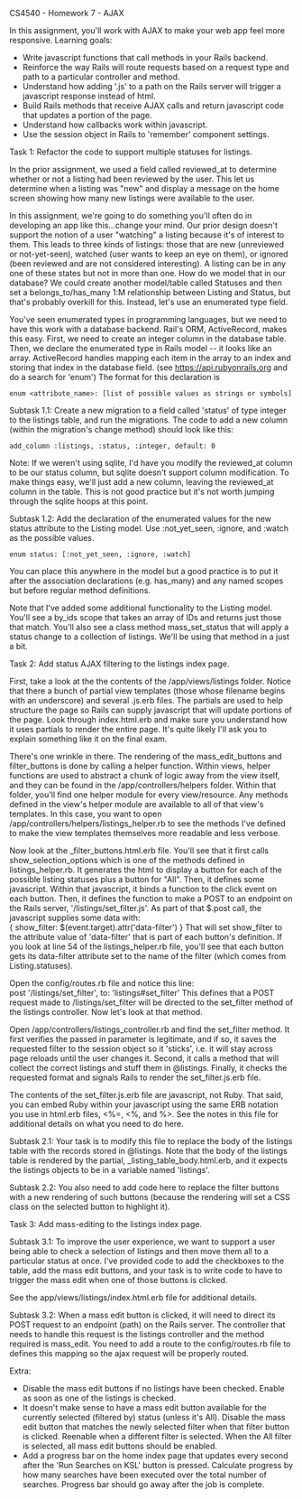 CS4540 - Homework 7 - AJAX

In this assignment, you'll work with AJAX to make your web app feel more responsive.  Learning goals:

* Write javascript functions that call methods in your Rails backend.
* Reinforce the way Rails will route requests based on a request type and path to a particular controller and method.
* Understand how adding '.js' to a path on the Rails server will trigger a javascript response instead of html.
* Build Rails methods that receive AJAX calls and return javascript code that updates a portion of the page.
* Understand how callbacks work within javascript.
* Use the session object in Rails to 'remember' component settings.


Task 1:  Refactor the code to support multiple statuses for listings.

In the prior assignment, we used a field called reviewed_at to determine whether or not a listing had been reviewed by the user.  This let us determine when a listing was "new" and display a message on the home screen showing how many new listings were available to the user.  

In this assignment, we're going to do something you'll often do in developing an app like this...change your mind.  Our prior design doesn't support the notion of a user "watching" a listing because it's of interest to them.  This leads to three kinds of listings:  those that are new (unreviewed or not-yet-seen), watched (user wants to keep an eye on them), or ignored (been reviewed and are not considered interesting).  A listing can be in any one of these states but not in more than one.  How do we model that in our database?  We could create another model/table called Statuses and then set a belongs_to/has_many 1:M relationship between Listing and Status, but that's probably overkill for this.  Instead, let's use an enumerated type field.

You've seen enumerated types in programming languages, but we need to have this work with a database backend.  Rail's ORM, ActiveRecord, makes this easy. First, we need to create an integer column in the database table.  Then, we declare the enumerated type in Rails model -- it looks like an array.  ActiveRecord handles mapping each item in the array to an index and storing that index in the database field.  (see https://api.rubyonrails.org and do a search for 'enum')  The format for this declaration is 

    enum <attribute_name>: [list of possible values as strings or symbols]

Subtask 1.1:  Create a new migration to a field called 'status' of type integer to the listings table, and run the migrations.  The code to add a new column (within the migration's change method) should look like this:

    add_column :listings, :status, :integer, default: 0

Note:  If we weren't using sqlite, I'd have you modify the reviewed_at column to be our status column, but sqlite doesn't support column modification.  To make things easy, we'll just add a new column, leaving the reviewed_at column in the table.  This is not good practice but it's not worth jumping through the sqlite hoops at this point.

Subtask 1.2:  Add the declaration of the enumerated values for the new status attribute to the Listing model.  Use :not_yet_seen, :ignore, and :watch as the possible values.  

    enum status: [:not_yet_seen, :ignore, :watch]

You can place this anywhere in the model but a good practice is to put it after the association declarations (e.g. has_many) and any named scopes but before regular method definitions.

Note that I've added some additional functionality to the Listing model.  You'll see a by_ids scope that takes an array of IDs and returns just those that match.  You'll also see a class method mass_set_status that will apply a status change to a collection of listings.  We'll be using that method in a just a bit.


Task 2:  Add status AJAX filtering to the listings index page.

First, take a look at the the contents of the /app/views/listings folder.  Notice that there a bunch of partial view templates (those whose filename begins with an underscore) and several .js.erb files.  The partials are used to help structure the page so Rails can supply javascript that will update portions of the page.  Look through index.html.erb and make sure you understand how it uses partials to render the entire page.  It's quite likely I'll ask you to explain something like it on the final exam.  

There's one wrinkle in there.  The rendering of the mass_edit_buttons and filter_buttons is done by calling a helper function.  Within views, helper functions are used to abstract a chunk of logic away from the view itself, and they can be found in the /app/controllers/helpers folder.  Within that folder, you'll find one helper module for every view/resource.  Any methods defined in the view's helper module are available to all of that view's templates.  In this case, you want to open /app/controllers/helpers/listings_helper.rb to see the methods I've defined to make the view templates themselves more readable and less verbose.  

Now look at the _filter_buttons.html.erb file.  You'll see that it first calls show_selection_options which is one of the methods defined in listings_helper.rb.  It generates the html to display a button for each of the possible listing statuses plus a button for "All".  Then, it defines some javascript.  Within that javascript, it binds a function to the click event on each button.  Then, it defines the function to make a POST to an endpoint on the Rails server, '/listings/set_filter.js'.  As part of that $.post call, the javascript supplies some data with:  
    { show_filter: $(event.target).attr('data-filter') }
That will set show_filter to the attribute value of 'data-filter' that is part of each button's definition.  If you look at line 54 of the listings_helper.rb file, you'll see that each button gets its data-filter attribute set to the name of the filter (which comes from Listing.statuses).


Open the config/routes.rb file and notice this line:  
    post '/listings/set_filter', to: 'listings#set_filter'
This defines that a POST request made to /listings/set_filter will be directed to the set_filter method of the listings controller.  Now let's look at that method.  

Open /app/controllers/listings_controller.rb and find the set_filter method.  It first verifies the passed in parameter is legitimate, and if so, it saves the requested filter to the session object so it 'sticks', i.e. it will stay across page reloads until the user changes it.  Second, it calls a method that will collect the correct listings and stuff them in @listings.  Finally, it checks the requested format and signals Rails to render the set_filter.js.erb file.

The contents of the set_filter.js.erb file are javascript, not Ruby.  That said, you can embed Ruby within your javascript using the same ERB notation you use in html.erb files, <%=, <%, and %>.  See the notes in this file for additional details on what you need to do here.

Subtask 2.1:  Your task is to modify this file to replace the body of the listings table with the records stored in @listings.  Note that the body of the listings table is rendered by the partial, _listing_table_body.html.erb, and it expects the listings objects to be in a variable named 'listings'.  

Subtask 2.2:  You also need to add code here to replace the filter buttons with a new rendering of such buttons (because the rendering will set a CSS class on the selected button to highlight it).


Task 3:  Add mass-editing to the listings index page.

Subtask 3.1:  To improve the user experience, we want to support a user being able to check a selection of listings and then move them all to a particular status at once. I've provided code to add the checkboxes to the table, add the mass edit buttons, and your task is to write code to have to trigger the mass edit when one of those buttons is clicked.

See the app/views/listings/index.html.erb file for additional details.

Subtask 3.2:  When a mass edit button is clicked, it will need to direct its POST request to an endpoint (path) on the Rails server.  The controller that needs to handle this request is the listings controller and the method required is mass_edit.  You need to add a route to the config/routes.rb file to defines this mapping so the ajax request will be properly routed.



Extra:

* Disable the mass edit buttons if no listings have been checked.  Enable as soon as one of the listings is checked.
* It doesn't make sense to have a mass edit button available for the currently selected (filtered by) status (unless it's All).  Disable the mass edit button that matches the newly selected filter when that filter button is clicked.  Reenable when a different filter is selected.  When the All filter is selected, all mass edit buttons should be enabled.
* Add a progress bar on the home index page that updates every second after the 'Run Searches on KSL' button is pressed.  Calculate progress by how many searches have been executed over the total number of searches.  Progress bar should go away after the job is complete.

